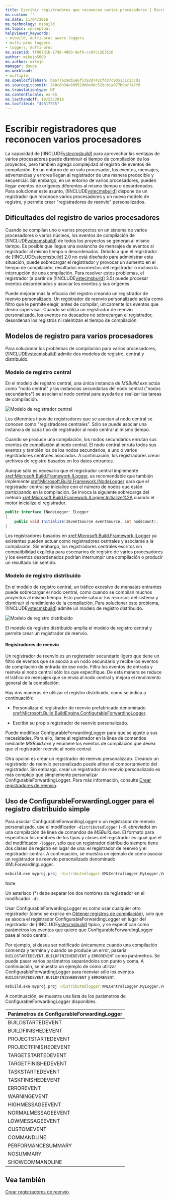 ```yaml
---
title: Escribir registradores que reconocen varios procesadores | Microsoft Docs
ms.custom: ''
ms.date: 11/04/2016
ms.technology: msbuild
ms.topic: conceptual
helpviewer_keywords:
- msbuild, multi-proc aware loggers
- multi-proc loggers
- loggers, multi-proc
ms.assetid: ff987d1b-1798-4803-9ef6-cc8fcc263516
author: mikejo5000
ms.author: mikejo
manager: douge
ms.workload:
- multiple
ms.openlocfilehash: ba677aca8b1e6f5392d742cfd37c805131c15cd1
ms.sourcegitcommit: 240c8b34e80952d00e90c52dcb1a077b9aff47f6
ms.translationtype: HT
ms.contentlocale: es-ES
ms.lasthandoff: 10/23/2018
ms.locfileid: "49817735"
---
```

# <a name="write-multi-processor-aware-loggers"></a>Escribir registradores que reconocen varios procesadores
La capacidad de [!INCLUDE[vstecmsbuild](../extensibility/internals/includes/vstecmsbuild_md.md)] para aprovechar las ventajas de varios procesadores puede disminuir el tiempo de compilación de los proyectos, pero también agrega complejidad al registro de eventos de compilación. En un entorno de un solo procesador, los eventos, mensajes, advertencias y errores llegan al registrador de una manera predecible y secuencial. Sin embargo, en un entorno de varios procesadores, pueden llegar eventos de orígenes diferentes al mismo tiempo o desordenados. Para solucionar este asunto, [!INCLUDE[vstecmsbuild](../extensibility/internals/includes/vstecmsbuild_md.md)] dispone de un registrador que reconoce varios procesadores y un nuevo modelo de registro, y permite crear "registradores de reenvío" personalizados.  
  
## <a name="multi-processor-logging-challenges"></a>Dificultades del registro de varios procesadores  
 Cuando se compilan uno o varios proyectos en un sistema de varios procesadores o varios núcleos, los eventos de compilación de [!INCLUDE[vstecmsbuild](../extensibility/internals/includes/vstecmsbuild_md.md)] de todos los proyectos se generan al mismo tiempo. Es posible que llegue una avalancha de mensajes de eventos al registrador al mismo tiempo o desordenados. Debido a que el registrador de [!INCLUDE[vstecmsbuild](../extensibility/internals/includes/vstecmsbuild_md.md)] 2.0 no está diseñado para administrar esta situación, puede sobrecargar el registrador y provocar un aumento en el tiempo de compilación, resultados incorrectos del registrador o incluso la interrupción de una compilación. Para resolver estos problemas, el registrador (a partir de [!INCLUDE[vstecmsbuild](../extensibility/internals/includes/vstecmsbuild_md.md)] 3.5) puede procesar eventos desordenados y asociar los eventos y sus orígenes.  
  
 Puede mejorar más la eficacia del registro creando un registrador de reenvío personalizado. Un registrador de reenvío personalizado actúa como filtro que le permite elegir, antes de compilar, únicamente los eventos que desea supervisar. Cuando se utiliza un registrador de reenvío personalizado, los eventos no deseados no sobrecargan el registrador, desordenan los registros ni ralentizan el tiempo de compilación.  
  
## <a name="multi-processor-logging-models"></a>Modelos de registro para varios procesadores  
 Para solucionar los problemas de compilación para varios procesadores, [!INCLUDE[vstecmsbuild](../extensibility/internals/includes/vstecmsbuild_md.md)] admite dos modelos de registro, central y distribuido.  
  
### <a name="central-logging-model"></a>Modelo de registro central  
 En el modelo de registro central, una única instancia de *MSBuild.exe* actúa como "nodo central" y las instancias secundarias del nodo central ("nodos secundarios") se asocian al nodo central para ayudarle a realizar las tareas de compilación.  
  
 ![Modelo de registrador central](../msbuild/media/centralnode.png "CentralNode")  
  
 Los diferentes tipos de registradores que se asocian al nodo central se conocen como "registradores centrales". Sólo se puede asociar una instancia de cada tipo de registrador al nodo central al mismo tiempo.  
  
 Cuando se produce una compilación, los nodos secundarios enrutan sus eventos de compilación al nodo central. El nodo central enruta todos sus eventos y también los de los nodos secundarios, a uno o varios registradores centrales asociados. A continuación, los registradores crean archivos de registro basados en los datos entrantes.  
  
 Aunque sólo es necesario que el registrador central implemente <xref:Microsoft.Build.Framework.ILogger>, es recomendable que también implemente <xref:Microsoft.Build.Framework.INodeLogger> para que el registrador central se inicialice con el número de nodos que están participando en la compilación. Se invoca la siguiente sobrecarga del método <xref:Microsoft.Build.Framework.ILogger.Initialize%2A> cuando el motor inicializa el registrador.  
  
```csharp
public interface INodeLogger: ILogger  
{  
    public void Initialize(IEventSource eventSource, int nodeCount);  
}  
```  
  
 Los registradores basados en <xref:Microsoft.Build.Framework.ILogger> ya existentes pueden actuar como registradores centrales y asociarse a la compilación. Sin embargo, los registradores centrales escritos sin compatibilidad explícita para escenarios de registro de varios procesadores y los eventos desordenados podrían interrumpir una compilación o producir un resultado sin sentido.  
  
### <a name="distributed-logging-model"></a>Modelo de registro distribuido  
 En el modelo de registro central, un tráfico excesivo de mensajes entrantes puede sobrecargar el nodo central, como cuando se compilan muchos proyectos al mismo tiempo. Esto puede saturar los recursos del sistema y disminuir el rendimiento de la compilación. Para solucionar este problema, [!INCLUDE[vstecmsbuild](../extensibility/internals/includes/vstecmsbuild_md.md)] admite un modelo de registro distribuido.  
  
 ![Modelo de registro distribuido](../msbuild/media/distnode.png "DistNode")  
  
 El modelo de registro distribuido amplía el modelo de registro central y permite crear un registrador de reenvío.  
  
#### <a name="forwarding-loggers"></a>Registradores de reenvío  
 Un registrador de reenvío es un registrador secundario ligero que tiene un filtro de eventos que se asocia a un nodo secundario y recibe los eventos de compilación de entrada de ese nodo. Filtra los eventos de entrada y reenvía al nodo central sólo los que especifique. De esta manera se reduce el tráfico de mensajes que se envía al nodo central y mejora el rendimiento general de la compilación.  
  
 Hay dos maneras de utilizar el registro distribuido, como se indica a continuación:  
  
-   Personalizar el registrador de reenvío prefabricado denominado <xref:Microsoft.Build.BuildEngine.ConfigurableForwardingLogger>.  
  
-   Escribir su propio registrador de reenvío personalizado.  

Puede modificar ConfigurableForwardingLogger para que se ajuste a sus necesidades. Para ello, llame al registrador en la línea de comandos mediante *MSBuild.exe* y enumere los eventos de compilación que desea que el registrador reenvíe al nodo central.  

Otra opción es crear un registrador de reenvío personalizado. Creando un registrador de reenvío personalizado puede afinar el comportamiento del registrador. Sin embargo, crear un registrador de reenvío personalizado es más complejo que simplemente personalizar ConfigurableForwardingLogger. Para más información, consulte [Crear registradores de reenvío](../msbuild/creating-forwarding-loggers.md).  
  
## <a name="using-the-configurableforwardinglogger-for-simple-distributed-logging"></a>Uso de ConfigurableForwardingLogger para el registro distribuido simple  
 Para asociar ConfigurableForwardingLogger o un registrador de reenvío personalizado, use el modificador `-distributedlogger` (`-dl` abreviado) en una compilación de línea de comandos de *MSBuild.exe*. El formato para especificar los nombres de los tipos y clases del registrador es igual que el del modificador `-logger`, sólo que un registrador distribuido siempre tiene dos clases de registro en lugar de una: el registrador de reenvío y el registrador central. A continuación, se muestra un ejemplo de cómo asociar un registrador de reenvío personalizado denominado XMLForwardingLogger.  
  
```cmd  
msbuild.exe myproj.proj -distributedlogger:XMLCentralLogger,MyLogger,Version=1.0.2,Culture=neutral*XMLForwardingLogger,MyLogger,Version=1.0.2,Culture=neutral  
```  
  
> [!NOTE]
>  Un asterisco (*) debe separar los dos nombres de registrador en el modificador `-dl`.  
  
 Usar ConfigurableForwardingLogger es como usar cualquier otro registrador (como se explica en [Obtener registros de compilación](../msbuild/obtaining-build-logs-with-msbuild.md)), solo que se asocia el registrador ConfigurableForwardingLogger en lugar del registrador de [!INCLUDE[vstecmsbuild](../extensibility/internals/includes/vstecmsbuild_md.md)] típico, y se especifican como parámetros los eventos que quiere que ConfigurableForwardingLogger pase al nodo central.  
  
 Por ejemplo, si desea ser notificado únicamente cuando una compilación comienza y termina y cuando se produce un error, pasaría `BUILDSTARTEDEVENT`, `BUILDFINISHEDEVENT` y `ERROREVENT` como parámetros. Se puede pasar varios parámetros separándolos con punto y coma. A continuación, se muestra un ejemplo de cómo utilizar ConfigurableForwardingLogger para reenviar sólo los eventos `BUILDSTARTEDEVENT`, `BUILDFINISHEDEVENT` y `ERROREVENT`.  
  
```cmd  
msbuild.exe myproj.proj -distributedlogger:XMLCentralLogger,MyLogger,Version=1.0.2,Culture=neutral*ConfigureableForwardingLogger,C:\My.dll;BUILDSTARTEDEVENT; BUILDFINISHEDEVENT;ERROREVENT  
```  
  
 A continuación, se muestra una lista de los parámetros de ConfigurableForwardingLogger disponibles.  
  
|Parámetros de ConfigurableForwardingLogger|  
| - |  
|BUILDSTARTEDEVENT|  
|BUILDFINISHEDEVENT|  
|PROJECTSTARTEDEVENT|  
|PROJECTFINISHEDEVENT|  
|TARGETSTARTEDEVENT|  
|TARGETFINISHEDEVENT|  
|TASKSTARTEDEVENT|  
|TASKFINISHEDEVENT|  
|ERROREVENT|  
|WARNINGEVENT|  
|HIGHMESSAGEEVENT|  
|NORMALMESSAGEEVENT|  
|LOWMESSAGEEVENT|  
|CUSTOMEVENT|  
|COMMANDLINE|  
|PERFORMANCESUMMARY|  
|NOSUMMARY|  
|SHOWCOMMANDLINE|  
  
## <a name="see-also"></a>Vea también  
 [Crear registradores de reenvío](../msbuild/creating-forwarding-loggers.md)